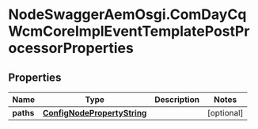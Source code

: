 # NodeSwaggerAemOsgi.ComDayCqWcmCoreImplEventTemplatePostProcessorProperties

## Properties
Name | Type | Description | Notes
------------ | ------------- | ------------- | -------------
**paths** | [**ConfigNodePropertyString**](ConfigNodePropertyString.md) |  | [optional] 



